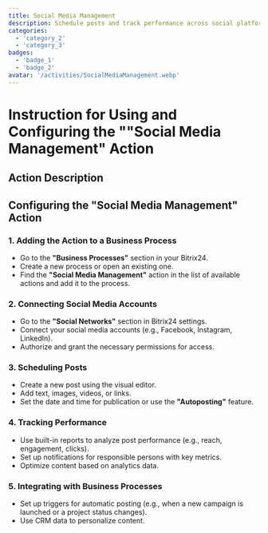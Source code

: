 ```yaml
---
title: Social Media Management
description: Schedule posts and track performance across social platforms.
categories: 
  - 'category_2'
  - 'category_3'
badges: 
  - 'badge_1'
  - 'badge_2'
avatar: '/activities/SocialMediaManagement.webp'
---
```


# Instruction for Using and Configuring the ""Social Media Management" Action

## Action Description

## **Configuring the "Social Media Management" Action**

### 1. Adding the Action to a Business Process
- Go to the **"Business Processes"** section in your Bitrix24.
- Create a new process or open an existing one.
- Find the **"Social Media Management"** action in the list of available actions and add it to the process.

### 2. Connecting Social Media Accounts
- Go to the **"Social Networks"** section in Bitrix24 settings.
- Connect your social media accounts (e.g., Facebook, Instagram, LinkedIn).
- Authorize and grant the necessary permissions for access.

### 3. Scheduling Posts
- Create a new post using the visual editor.
- Add text, images, videos, or links.
- Set the date and time for publication or use the **"Autoposting"** feature.

### 4. Tracking Performance
- Use built-in reports to analyze post performance (e.g., reach, engagement, clicks).
- Set up notifications for responsible persons with key metrics.
- Optimize content based on analytics data.

### 5. Integrating with Business Processes
- Set up triggers for automatic posting (e.g., when a new campaign is launched or a project status changes).
- Use CRM data to personalize content.  
